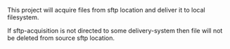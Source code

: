This project will acquire files from sftp location and deliver it to local filesystem.

If sftp-acquisition is not directed to some delivery-system then file will not be deleted from source sftp location. 
